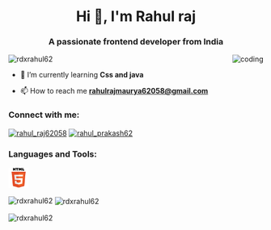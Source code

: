 <h1 align="center">Hi 👋, I'm Rahul raj</h1>
<h3 align="center">A passionate frontend developer from India</h3>
<img align="right" alt="coding" width"50" height"50" src="https://media0.giphy.com/media/PI3QGKFN6XZUCMMqJm/giphy.gif?cid=6c09b9521w1gpm0pxbw71zxun64vaqrz2b2ffu22xf5dtifz&ep=v1_internal_gif_by_id&rid=giphy.gif&ct=g">
<p align="left"> <img src="https://komarev.com/ghpvc/?username=rdxrahul62&label=Profile%20views&color=0e75b6&style=flat" alt="rdxrahul62" /> </p>

- 🌱 I’m currently learning **Css and java**

- 📫 How to reach me **rahulrajmaurya62058@gmail.com**

<h3 align="left">Connect with me:</h3>
<p align="left">
<a href="https://twitter.com/rahul_raj62058" target="blank"><img align="center" src="https://raw.githubusercontent.com/rahuldkjain/github-profile-readme-generator/master/src/images/icons/Social/twitter.svg" alt="rahul_raj62058" height="30" width="40" /></a>
<a href="https://instagram.com/rahul_prakash62" target="blank"><img align="center" src="https://raw.githubusercontent.com/rahuldkjain/github-profile-readme-generator/master/src/images/icons/Social/instagram.svg" alt="rahul_prakash62" height="30" width="40" /></a>
</p>

<h3 align="left">Languages and Tools:</h3>
<p align="left"> <a href="https://www.w3.org/html/" target="_blank" rel="noreferrer"> <img src="https://raw.githubusercontent.com/devicons/devicon/master/icons/html5/html5-original-wordmark.svg" alt="html5" width="40" height="40"/> </a> </p>

<p><img align="left" src="https://github-readme-stats.vercel.app/api/top-langs?username=rdxrahul62&show_icons=true&locale=en&layout=compact" alt="rdxrahul62" /></p>

<p>&nbsp;<img align="center" src="https://github-readme-stats.vercel.app/api?username=rdxrahul62&show_icons=true&locale=en" alt="rdxrahul62" /></p>

<p><img align="center" src="https://github-readme-streak-stats.herokuapp.com/?user=rdxrahul62&" alt="rdxrahul62" /></p>

